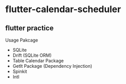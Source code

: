 # flutter-calendar-scheduler
## flutter practice


Usage Pakcage
* SQLite
* Drift (SQLite ORM)
* Table Calendar Package
* Getlt Package (Dependency Injection)
* Spinkit 
* Intl

